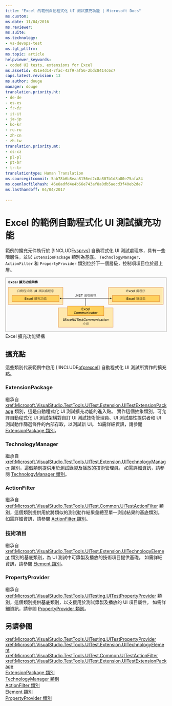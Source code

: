```yaml
---
title: "Excel 的範例自動程式化 UI 測試擴充功能 | Microsoft Docs"
ms.custom: 
ms.date: 11/04/2016
ms.reviewer: 
ms.suite: 
ms.technology:
- vs-devops-test
ms.tgt_pltfrm: 
ms.topic: article
helpviewer_keywords:
- coded UI tests, extensions for Excel
ms.assetid: 451e4d14-7fac-42f9-af56-2bdc8414c6c7
caps.latest.revision: 13
ms.author: douge
manager: douge
translation.priority.ht:
- de-de
- es-es
- fr-fr
- it-it
- ja-jp
- ko-kr
- ru-ru
- zh-cn
- zh-tw
translation.priority.mt:
- cs-cz
- pl-pl
- pt-br
- tr-tr
translationtype: Human Translation
ms.sourcegitcommit: 5ab78b6b8eaa8156ed2c8a807b1d8a80e75afa84
ms.openlocfilehash: 46e8adfd4e4b66e743af8a0db5aecd3f40eb2de7
ms.lasthandoff: 04/04/2017

---
```

# <a name="sample-coded-ui-test-extension-for-excel"></a>Excel 的範例自動程式化 UI 測試擴充功能
範例的擴充元件執行於 [!INCLUDE[vsprvs](../code-quality/includes/vsprvs_md.md)] 自動程式化 UI 測試處理序，具有一些階層性，並以 `ExtensionPackage` 類別為基底。 `TechnologyManager`、`ActionFilter` 和 `PropertyProvider` 類別位於下一個層級，控制項項目位於最上層。  
  
 ![Excel 測試擴充功能架構](../test/media/excel_extarch.png "Excel_ExtArch")  
Excel 擴充功能架構  
  
## <a name="extension-points"></a>擴充點  
 這些類別代表範例中啟用 [!INCLUDE[ofprexcel](../test/includes/ofprexcel_md.md)] 自動程式化 UI 測試所實作的擴充點。  
  
### <a name="extensionpackage"></a>ExtensionPackage  
 繼承自 <xref:Microsoft.VisualStudio.TestTools.UITest.Extension.UITestExtensionPackage> 類別，這是自動程式化 UI 測試擴充功能的進入點。 實作這個抽象類別，可允許自動程式化 UI 測試架構對自訂 UI 測試技術管理員、UI 測試屬性提供者和 UI 測試動作篩選條件的內部存取，以測試新 UI。 如需詳細資訊，請參閱 [ExtensionPackage 類別](../test/sample-excel-extension-extensionpackage-class.md)。  
  
### <a name="technologymanager"></a>TechnologyManager  
 繼承自 <xref:Microsoft.VisualStudio.TestTools.UITest.Extension.UITechnologyManager> 類別，這個類別提供用於測試錄製及播放的技術管理員。 如需詳細資訊，請參閱 [TechnologyManager 類別](../test/sample-excel-extension-technologymanager-class.md)。  
  
### <a name="actionfilter"></a>ActionFilter  
 繼承自 <xref:Microsoft.VisualStudio.TestTools.UITest.Common.UITestActionFilter> 類別，這個類別提供用於將類似的測試動作結果彙總至單一測試結果的基底類別。 如需詳細資訊，請參閱 [ActionFilter 類別](../test/sample-excel-extension-actionfilter-class.md)。  
  
### <a name="technology-elements"></a>技術項目  
 繼承自 <xref:Microsoft.VisualStudio.TestTools.UITest.Extension.UITechnologyElement> 類別的基底類別，為 UI 測試中可錄製及播放的技術項目提供基礎。 如需詳細資訊，請參閱 [Element 類別](../test/sample-excel-extension-element-classes.md)。  
  
### <a name="propertyprovider"></a>PropertyProvider  
 繼承自 <xref:Microsoft.VisualStudio.TestTools.UITesting.UITestPropertyProvider> 類別，這個類別提供基底類別，以支援用於測試錄製及播放的 UI 項目屬性。 如需詳細資訊，請參閱 [PropertyProvider 類別](../test/sample-excel-extension-propertyprovider-class.md)。  
  
## <a name="see-also"></a>另請參閱  
 <xref:Microsoft.VisualStudio.TestTools.UITesting.UITestPropertyProvider>   
 <xref:Microsoft.VisualStudio.TestTools.UITest.Extension.UITechnologyElement>   
 <xref:Microsoft.VisualStudio.TestTools.UITest.Common.UITestActionFilter>   
 <xref:Microsoft.VisualStudio.TestTools.UITest.Extension.UITestExtensionPackage>   
 [ExtensionPackage 類別](../test/sample-excel-extension-extensionpackage-class.md)   
 [TechnologyManager 類別](../test/sample-excel-extension-technologymanager-class.md)   
 [ActionFilter 類別](../test/sample-excel-extension-actionfilter-class.md)   
 [Element 類別](../test/sample-excel-extension-element-classes.md)   
 [PropertyProvider 類別](../test/sample-excel-extension-propertyprovider-class.md)

